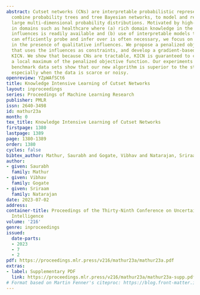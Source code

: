 ```yaml
---
abstract: Cutset networks (CNs) are interpretable probabilistic representations that
  combine probability trees and tree Bayesian networks, to model and reason about
  large multi-dimensional probability distributions. Motivated by high-stakes applications
  in domains such as healthcare where (a) rich domain knowledge in the form of qualitative
  influences is readily available and (b) use of interpretable models that the user
  can efficiently probe and infer over is often necessary, we focus on learning CNs
  in the presence of qualitative influences. We propose a penalized objective function
  that uses the influences as constraints, and develop a gradient-based learning algorithm,
  KICN. We show that because CNs are tractable, KICN is guaranteed to converge to
  a local maximum of the penalized objective function. Our experiments on several
  benchmark data sets show that our new algorithm is superior to the state-of-the-art,
  especially when the data is scarce or noisy.
openreview: YZpWAfSCt6
title: Knowledge Intensive Learning of Cutset Networks
layout: inproceedings
series: Proceedings of Machine Learning Research
publisher: PMLR
issn: 2640-3498
id: mathur23a
month: 0
tex_title: Knowledge Intensive Learning of Cutset Networks
firstpage: 1380
lastpage: 1389
page: 1380-1389
order: 1380
cycles: false
bibtex_author: Mathur, Saurabh and Gogate, Vibhav and Natarajan, Sriraam
author:
- given: Saurabh
  family: Mathur
- given: Vibhav
  family: Gogate
- given: Sriraam
  family: Natarajan
date: 2023-07-02
address:
container-title: Proceedings of the Thirty-Ninth Conference on Uncertainty in Artificial
  Intelligence
volume: '216'
genre: inproceedings
issued:
  date-parts:
  - 2023
  - 7
  - 2
pdf: https://proceedings.mlr.press/v216/mathur23a/mathur23a.pdf
extras:
- label: Supplementary PDF
  link: https://proceedings.mlr.press/v216/mathur23a/mathur23a-supp.pdf
# Format based on Martin Fenner's citeproc: https://blog.front-matter.io/posts/citeproc-yaml-for-bibliographies/
---
```

